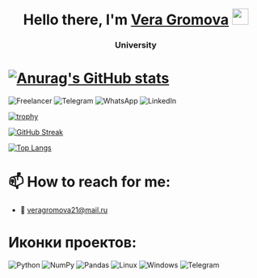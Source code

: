<h1 align="center">Hello there, I'm <a href="" target="_blank">Vera Gromova</a>
<img src="https://github.com/blackcater/blackcater/raw/main/images/Hi.gif" height="32"/></h1>
<h3 align="center">University</h3>

# [![Anurag's GitHub stats](https://github-readme-stats-sigma-five.vercel.app/api?username=verag1)](https://github.com/anuraghazra/github-readme-stats)

![Freelancer](https://img.shields.io/badge/Freelancer-29B2FE?style=for-the-badge&logo=Freelancer&logoColor=white)
![Telegram](https://img.shields.io/badge/Telegram-2CA5E0?style=for-the-badge&logo=telegram&logoColor=white) 
![WhatsApp](https://img.shields.io/badge/WhatsApp-25D366?style=for-the-badge&logo=whatsapp&logoColor=white)
![LinkedIn](https://img.shields.io/badge/linkedin-%230077B5.svg?style=for-the-badge&logo=linkedin&logoColor=white)

[![trophy](https://github-profile-trophy.vercel.app/?username=verag1)](https://github.com/ryo-ma/github-profile-trophy)

[![GitHub Streak](https://github-readme-streak-stats.herokuapp.com/?user=verag1)](https://git.io/streak-stats)

<!---Пример кода-->

<!---Top Languages Card (Для компактной версии) -->
[![Top Langs](https://github-readme-stats-sigma-five.vercel.app/api/top-langs/?username=verag1&layout=compact)](https://github.com/anuraghazra/github-readme-stats)

# 📫 How to reach for me:
* 📨 veragromova21@mail.ru

# Иконки проектов:
![Python](https://img.shields.io/badge/python-3670A0?style=for-the-badge&logo=python&logoColor=ffdd54)
![NumPy](https://img.shields.io/badge/numpy-%23013243.svg?style=for-the-badge&logo=numpy&logoColor=white)
![Pandas](https://img.shields.io/badge/pandas-%23150458.svg?style=for-the-badge&logo=pandas&logoColor=white)
![Linux](https://img.shields.io/badge/Linux-FCC624?style=for-the-badge&logo=linux&logoColor=black)
![Windows](https://img.shields.io/badge/Windows-0078D6?style=for-the-badge&logo=windows&logoColor=white)
![Telegram](https://img.shields.io/badge/Telegram-2CA5E0?style=for-the-badge&logo=telegram&logoColor=white)
<!--
**verag1/verag1** is a ✨ _special_ ✨ repository because its `README.md` (this file) appears on your GitHub profile.

Here are some ideas to get you started:

- 🔭 I’m currently working on ...
- 🌱 I’m currently learning ...
- 👯 I’m looking to collaborate on ...
- 🤔 I’m looking for help with ...
- 💬 Ask me about ...
- 📫 How to reach me: ...
- 😄 Pronouns: ...
- ⚡ Fun fact: ...
-->
